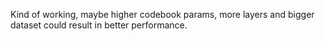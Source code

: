 Kind of working, maybe higher codebook params, more layers and bigger dataset could result in better performance.
